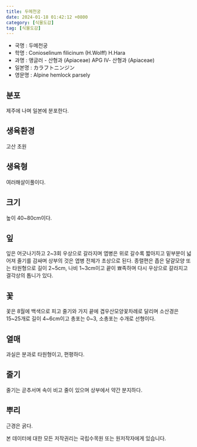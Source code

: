 ```yaml
---
title: 두메천궁
date: 2024-01-18 01:42:12 +0800
category: [식물도감]
tag: [식물도감]
---
```




- 국명 : 두메천궁
- 학명 : Conioselinum filicinum (H.Wolff) H.Hara
- 과명 : 앵글러 - 산형과 (Apiaceae) APG Ⅳ- 산형과 (Apiaceae)
- 일본명 : カラフトニンジン
- 영문명 : Alpine hemlock parsely


## 분포
제주에 나며 일본에 분포한다.
## 생육환경
고산 초원
## 생육형
여러해살이풀이다.
## 크기
높이 40~80cm이다.
## 잎
잎은 어긋나기하고 2~3회 우상으로 갈라지며 엽병은 위로 갈수록 짧아지고 밑부분이 넓어져 줄기를 감싸며 상부의 것은 엽병 전체가 초상으로 된다. 종렬편은 좁은 달걀모양 또는 타원형으로 길이 2~5cm, 나비 1~3cm이고 끝이 뾰족하며 다시 우상으로 갈라지고 결각상의 톱니가 있다.
## 꽃
꽃은 8월에 백색으로 피고 줄기와 가지 끝에 겹우산모양꽃차례로 달리며 소산경은 15~25개로 길이 4~6cm이고 총포는 0~3, 소총포는 수개로 선형이다.
## 열매
과실은 분과로 타원형이고, 편평하다.
## 줄기
줄기는 곧추서며 속이 비고 줄이 있으며 상부에서 약간 분지하다.
## 뿌리
근경은 굵다.






본 데이터에 대한 모든 저작권리는 국립수목원 또는 원저작자에게 있습니다.
